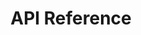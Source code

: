 ---
title: API Reference

language_tabs:
  - cURL
  - .NET
  - Java
  - PHP

toc_footers:
  - <a href='http://developer.avalara.com/getting-started'>Sign Up for a Developer Key</a>
  - <a href='http://github.com/tripit/slate'>Documentation Powered by Slate</a>

includes:
  - introduction
  - restheaders
  - restgettax
  - restcanceltax
  - restestimatetax
  - restvalidate
  - soapheaders
  - soapgettax
  - soapposttax
  - soapcommittax
  - soapcanceltax
  - soapadjusttax
  - soapgettaxhistory
  - soapisauthorized
  - soapping
  - soapvalidate
  - errors

search: true
---